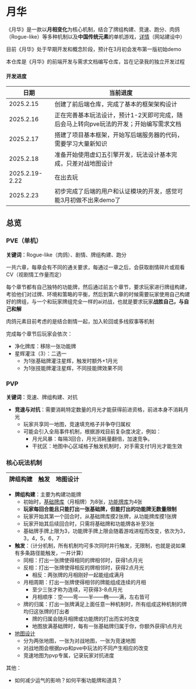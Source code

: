# 月华
《月华》是一款以**月相变化**为核心机制，结合了牌组构建、竞速、跑分、肉鸽（Rogue-like）等多种机制以及**中国传统元素**的单机游戏，[详情]()（网站建设中）

目前《月华》处于早期开发和概念阶段，预计在3月初会发布第一版初始demo

本仓库是《月华》的前端开发与需求文档编写仓库，旨在记录我的独立开发过程

#### 开发进度
| 日期 | 当前进度 |
| ------- | ------- |
| 2025.2.15 | 创建了前后端仓库，完成了基本的框架架构设计 |
| 2025.2.16 | 正在完善基本玩法设计，预计1-2天即可完成，随后会马上转向pve玩法的开发；开始编写需求文档 |
| 2025.2.17 | 搭建了项目基本框架，开始写后端服务器的代码，需要学习大量新知识 |
| 2025.2.18 | 准备开始使用虚幻五引擎开发，玩法设计基本完成，只差对战地图设计 |
| 2025.2.19-2.22 | 在出去玩 |
| 2025.2.23 | 初步完成了后端的用户和认证模块的开发，感觉可能3月初做不出来demo了 |

## 总览
### PVE（单机）
**关键词**：Rogue-like（肉鸽）、剧情、牌组构建、跑分

一共六章，每章会有不同的通关要求，每通过一章之后，会获取剧情碎片或观看CV（视剧情工作量而定）

每个章节都有自己独特的功能牌，然后通过前五个章节，要求玩家进行牌组构建，考验他们对过牌、环境和策略的平衡，然后到第六章的时候需要玩家使用自己构建好的牌组，与一个和玩家牌组完全一样的ai对战，也就是要求玩家**战胜自己，与自己和解**

肉鸽元素目前考虑的是结合剧情一起，加入轮回或多线叙事等机制

完成每个章节后玩家会依次：
* 净化牌库：移除一张功能牌
* 星辉灌注（3）：二选一
    * 为1张基础牌灌注星辉，触发时额外+1月光
    * 为1张技能牌灌注星辉，不同技能牌效果不同

### PVP
**关键词**：竞速、牌组构建、对抗

* **竞速与对抗**：需要消耗特定数量的月光才能获得前进资格，前进本身不消耗月光
    * 玩家共享同一地图，竞速填充格子并争夺归属权
    * 可能会引入全局事件机制，根据游戏目前复杂度决定，例如：
        * 月光风暴：每隔3回合，月光消耗量翻倍，加速竞争。
        * 干扰区：地图中心区域格子触发机制时，对手需支付1月光才能生效


### 核心玩法机制
| 牌组构建 | 触发 | 地图设计 |
| ------- | ------- | ------- |

* **牌组构建**：主要为构建功能牌
    * 初始时，[基础牌库](https://github.com/EthanQC/Moonlight-Radiance-front-end-design/blob/main/%E7%8E%A9%E6%B3%95%E5%BC%80%E5%8F%91/%E5%9F%BA%E7%A1%80%E7%89%8C.md)（月相牌）为8张，[功能牌库](https://github.com/EthanQC/Moonlight-Radiance-front-end-design/blob/main/%E7%8E%A9%E6%B3%95%E5%BC%80%E5%8F%91/%E5%8A%9F%E8%83%BD%E7%89%8C.md)为4张
    * **玩家每回合能且只能打出一张基础牌，但能打出的功能牌无数量限制**
    * 玩家开始其第一个回合时，从基础牌库摸2张牌，从功能牌库摸1张牌
    * 玩家开始其后续回合时，只需将基础牌和功能牌各补至3张
    * 基础牌手牌上限为3，功能牌手牌上限会随着游戏进程而改变，依次为3，3，4，5，6，7
* **触发**：（计分机制，所有机制均可多次同时并行触发，无限制，也就是说如果有多条路径能触发，一并计算）
    * 同相：打出一张牌使得相同的牌相邻时，获得1点月光
    * 反相：打出一张牌使得相反的牌相邻时，获得2点月光
        * 相反：两张牌的月相刚好一起能组成满月
    * 月相周期：打出一张牌使得相邻的牌能组成连续的月相
        * 至少三张才称为连续，可获得3-8点月光
        * 月相顺序：空——弯——半——椭——满，左右皆可
    * 牌的归属：打出一张牌满足上面任意一种机制时，所有组成这种机制的牌均归这张牌的打出者
        * 牌的归属会随月相牌或功能牌的打出而实时改变
        * 地图放满基础牌时，每有一张基础牌归属于你，你额外获得1点月光
* [地图设计](https://github.com/EthanQC/Moonlight-Radiance-front-end-design/blob/main/%E7%8E%A9%E6%B3%95%E5%BC%80%E5%8F%91/%E5%9C%B0%E5%9B%BE%E8%AE%BE%E8%AE%A1.md)
    * 分为两张地图，一张为对战地图，一张为竞速地图
    * 对战地图会根据pvp和pve中玩法的不同产生相应的改变
    * 竞速地图为pvp专属，记录玩家对抗进度


其他：
* 如何减少运气的影响？如何平衡功能牌和道具？